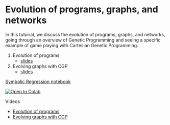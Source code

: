 # Evolution of programs, graphs, and networks


In this tutorial, we discuss the evolution of programs, graphs, and networks, going through an overview of Genetic Programming and seeing a specific example of game playing with Cartesian Genetic Programming.

1. Evolution of programs
    * [slides](https://d9w.github.io/evolution/6_gp/1_overview.html)
2. Evolving graphs with CGP
    * [slides](https://d9w.github.io/evolution/6_gp/2_cgp.html)

[Symbolic Regression notebook](https://github.com/d9w/evolution/blob/master/6_gp/symbolic_regression.ipynb)

[![Open In Colab](https://colab.research.google.com/assets/colab-badge.svg)](https://colab.research.google.com/github/d9w/evolution/blob/master/6_gp/symbolic_regression.ipynb)


Videos

* [Evolution of programs](https://youtu.be/-QyD2aYLhnY)
* [Evolving graphs with CGP](https://youtu.be/fJX0Dr54huY)
